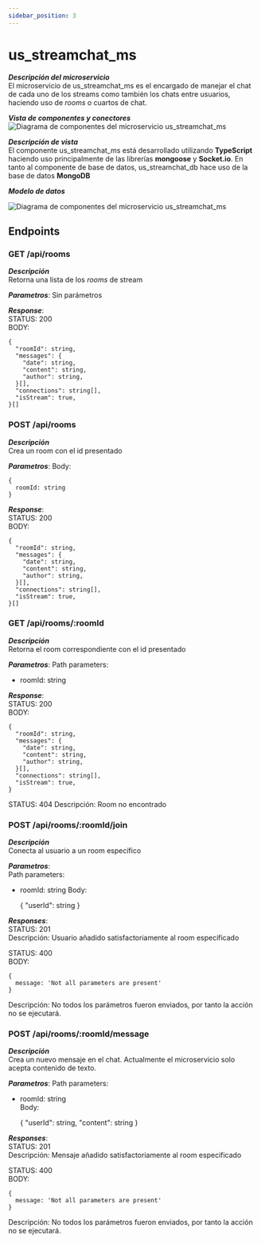 ```yaml
---
sidebar_position: 3
---
```


# us_streamchat_ms

*__Descripción del microservicio__*  
El microservicio de us_streamchat_ms es el encargado de manejar el chat de cada uno de los streams como también los chats entre usuarios, haciendo uso de *rooms* o cuartos de chat.

*__Vista de componentes y conectores__*  
![Diagrama de componentes del microservicio us_streamchat_ms](http://www.plantuml.com/plantuml/png/VSqzImD14CRnVZ_5UDONqD8YvELAkmWfHCBSxfXRRdRdc9ab-ErjWcWK-z_pVpRcgDuAXpkVg10KTDAClJJdN2dOdEk2YWLoTT9tZBJ3E9zLMarxOL6ulqpP_vQYYVIg1abdqXstV-ZBbEDSoGmUlo5KbSkpCET5bcljUFCPfInIgVh1FvYW5Nu8uQiEtPupLUy03OPj2CCM-duDhyrEvafOueH-AlRs14SQuI1n9Wy97KSqWkwdIsCNVazXjLh3BGmRggaL_WG0)   



*__Descripción de vista__*  
El componente us_streamchat_ms está desarrollado utilizando **TypeScript** haciendo uso principalmente de las librerías **mongoose** y **Socket.io**. En tanto al componente de base de datos, us_streamchat_db hace uso de la base de datos **MongoDB**

*__Modelo de datos__*  

![Diagrama de componentes del microservicio us_streamchat_ms](http://www.plantuml.com/plantuml/png/VOzDwzD04CRl-od6lmT1iDZsbbDflHJqOWKFuc7SdIPBTtV2xAoXj7vtDsreeuYNaETbdb-ooOgY9GRp1Zhl2BGZo3shkIdhnGOoDSIVx1tqmZy2nGo3rmumjO4SME4Xmv58JJxvrADWXE0JwRadOD6EZNbLXoD1H2Nn-8wBZetPWKyrEQAbBTfJAroIst5WWTT3v_NVJHP7ChK-i6j9jg7yf_gby_QKA6TOpKeemiD73i7tt4zhN_zYMeuz9qfwq7CWA34iZQdIwnbUFZF75y0Cz7u95mFmLggpTz10Ll6f7QrOiTXIRk3J_UtRzz6sd19PzPngidk8U-ZpGOKmDh1b3eJ9_7fIfva9lBg37IerC3wdSQtr-MTWqOxbuSpsdl1fSdsRB9bax-O7urzUhul5zJ9o_vHhiw7aIWo_0G00)   



## Endpoints

### **GET** /api/rooms

*__Descripción__*  
Retorna una lista de los *rooms* de stream

*__Parametros__*:
Sin parámetros

*__Response__*:  
STATUS: 200  
BODY:  


    {
      "roomId": string,
      "messages": {
        "date": string,
        "content": string,
        "author": string,
      }[],
      "connections": string[],
      "isStream": true,
    }[]

### **POST** /api/rooms

*__Descripción__*  
Crea un room con el id presentado

*__Parametros__*:
Body:  

    {
      roomId: string
    }

*__Response__*:  
STATUS: 200  
BODY:  


    {
      "roomId": string,
      "messages": {
        "date": string,
        "content": string,
        "author": string,
      }[],
      "connections": string[],
      "isStream": true,
    }[]

### **GET** /api/rooms/:roomId

*__Descripción__*  
Retorna el room correspondiente con el id presentado

*__Parametros__*:
Path parameters:  
- roomId: string

*__Response__*:  
STATUS: 200  
BODY:  


    {
      "roomId": string,
      "messages": {
        "date": string,
        "content": string,
        "author": string,
      }[],
      "connections": string[],
      "isStream": true,
    }
  
STATUS: 404
Descripción: Room no encontrado

### **POST** /api/rooms/:roomId/join

*__Descripción__*  
Conecta al usuario a un room específico

*__Parametros__*:  
Path parameters:  
- roomId: string
Body:  

    {
      "userId": string
    }

*__Responses__*:  
STATUS: 201  
Descripción: Usuario añadido satisfactoriamente al room especificado  
  
STATUS: 400  
BODY:  

    {
      message: 'Not all parameters are present'
    }
Descripción: No todos los parámetros fueron enviados, por tanto la acción no se ejecutará.

### **POST** /api/rooms/:roomId/message

*__Descripción__*  
Crea un nuevo mensaje en el chat. Actualmente el microservicio solo acepta contenido de texto.

*__Parametros__*:
Path parameters:  
- roomId: string  
Body:  

    {
      "userId": string,
      "content": string
    }

*__Responses__*:  
STATUS: 201  
Descripción: Mensaje añadido satisfactoriamente al room especificado  
  
STATUS: 400  
BODY:  

    {
      message: 'Not all parameters are present'
    }
Descripción: No todos los parámetros fueron enviados, por tanto la acción no se ejecutará.

